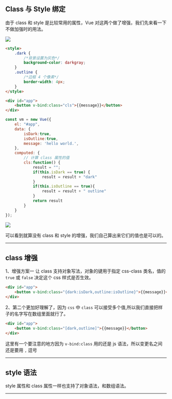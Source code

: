 ## Class 与 Style 绑定
由于 class 和 style 是比较常用的属性，Vue 对这两个做了增强，我们先来看一下不做加强时的用法。

![](static/2021-01/vue-style.jpg)

```html
<style>
    .dark {
        /*背景设置为灰色*/
        background-color: darkgray;
    }
    .outline {
        /*边框 4 个像素*/
        border-width: 4px;
    }
</style>

<div id="app">
    <button v-bind:class="cls">{{message}}</button>
</div>
```
```js
const vm = new Vue({
    el: "#app",
    data: {
        isDark:true,
        isOutline:true,
        message: 'hello world.',
    },
    computed: {
        // 计算 class 属性的值
        cls:function() {
            result = "";
            if(this.isDark == true) {
                result = result + "dark"
            }
            if(this.isOutline == true){
                result = result + " outline"
            }
            return result
        }
    }  
});
```
![](static/2021-01/vue-class-01.jpeg)

可以看到就算没有 class 和 style 的增强，我们自己算出来它们的值也是可以的。

---


## class 增强
1、增强方案一 让 class 支持对象写法，对象的键用于指定 css-class 类名，值的 `true` 或 `false` 决定这个 css 样式是否生效。
```html
<div id="app">
    <button v-bind:class="{dark:isDark,outline:isOutline}">{{message}}</button>
</div>
```

2、第二个更加好理解了，因为 `css` 中 `class` 可以接受多个值,所以我们直接把样子的名字写在数组里面就行了。
```html
<div id="app">
    <button v-bind:class="[dark,outline]">{{message}}</button>
</div>
```
这里有一个要注意的地方因为 `v-bind:class` 用的还是 js 语法，所以变更名之间还是要用 `,` 逗号

---

## style 语法
style 属性和 class 属性一样也支持了对象语法，和数组语法。

---


